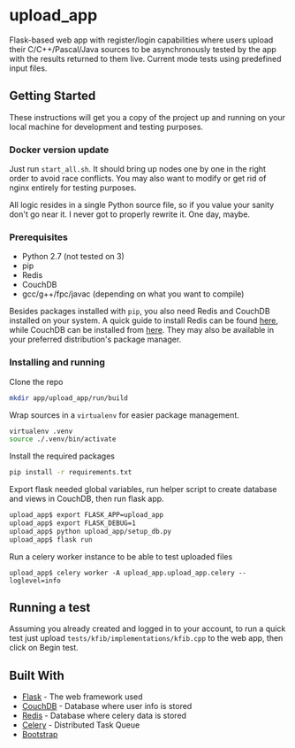 # upload_app

Flask-based web app with register/login capabilities where users upload their C/C++/Pascal/Java sources to be asynchronously tested by the app with the results returned to them live. Current mode tests using predefined input files.

## Getting Started

These instructions will get you a copy of the project up and running on your local machine for development and testing purposes.

### Docker version update

Just run ```start_all.sh```. It should bring up nodes one by one in the right order to avoid race conflicts. You may also want to modify or get rid of nginx entirely for testing purposes.

All logic resides in a single Python source file, so if you value your sanity don't go near it. I never got to properly rewrite it. One day, maybe.

### Prerequisites

* Python 2.7 (not tested on 3)
* pip
* Redis
* CouchDB
* gcc/g++/fpc/javac (depending on what you want to compile)

Besides packages installed with ```pip```, you also need Redis and CouchDB installed on your system. A quick guide to install Redis can be found [here](https://redis.io/download), while CouchDB can be installed from [here](http://couchdb.apache.org/#download). They may also be available in your preferred distribution's package manager.

### Installing and running

Clone the repo

``` bash
mkdir app/upload_app/run/build
```

Wrap sources in a ```virtualenv``` for easier package management.

``` bash
virtualenv .venv
source ./.venv/bin/activate
```

Install the required packages

``` bash
pip install -r requirements.txt
```

Export flask needed global variables, run helper script to create database and views in CouchDB, then run flask app.

``` bash
upload_app$ export FLASK_APP=upload_app
upload_app$ export FLASK_DEBUG=1
upload_app$ python upload_app/setup_db.py
upload_app$ flask run
```

Run a celery worker instance to be able to test uploaded files

```
upload_app$ celery worker -A upload_app.upload_app.celery --loglevel=info
```

## Running a test

Assuming you already created and logged in to your account, to run a quick test just upload ```tests/kfib/implementations/kfib.cpp``` to the web app, then click on Begin test.

## Built With

* [Flask](http://flask.pocoo.org/) - The web framework used
* [CouchDB](http://couchdb.apache.org/) - Database where user info is stored
* [Redis](https://redis.io/) - Database where celery data is stored
* [Celery](http://www.celeryproject.org/) - Distributed Task Queue
* [Bootstrap](https://getbootstrap.com/)
